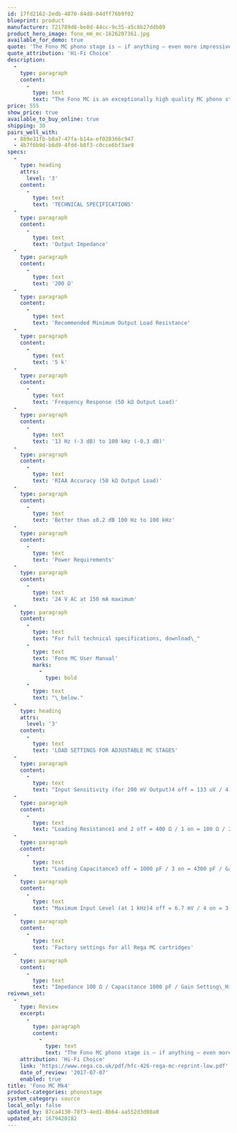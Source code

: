 ```yaml
---
id: 17fd2162-2edb-4870-84d8-04dff76b9f02
blueprint: product
manufacturer: 721789d8-be8d-44cc-9c35-a5c8b27ddb09
product_hero_image: fono_mm_mc-1626207361.jpg
available_for_demo: true
quote: 'The Fono MC phono stage is – if anything – even more impressive. It combines superb basic performance with unusual flexibility for a design at this price, making it a go-to design at or anywhere near the asking price.'
quote_attribution: 'Hi-Fi Choice'
description:
  -
    type: paragraph
    content:
      -
        type: text
        text: "The Fono MC is an exceptionally high quality MC phono stage designed to maximise the potential of any MC cartridge. Although specifically to compliment the latest Rega range of moving coils you will find full adjustability for loading is available via dip switches conveniently placed on the rear panel with two different gain settings located on the back panel making the Fono MC compatible with most low output MC cartridges.\_\_"
price: 555
show_price: true
available_to_buy_online: true
shipping: 30
pairs_well_with:
  - 889e31fb-b0a7-47fa-b14a-ef028366c947
  - 4b7f6b9d-b6d9-4fdd-b8f3-c0cce6bf3ae9
specs:
  -
    type: heading
    attrs:
      level: '3'
    content:
      -
        type: text
        text: 'TECHNICAL SPECIFICATIONS'
  -
    type: paragraph
    content:
      -
        type: text
        text: 'Output Impedance'
  -
    type: paragraph
    content:
      -
        type: text
        text: '200 Ω'
  -
    type: paragraph
    content:
      -
        type: text
        text: 'Recommended Minimum Output Load Resistance'
  -
    type: paragraph
    content:
      -
        type: text
        text: '5 k'
  -
    type: paragraph
    content:
      -
        type: text
        text: 'Frequency Response (50 kΩ Output Load)'
  -
    type: paragraph
    content:
      -
        type: text
        text: '13 Hz (-3 dB) to 100 kHz (-0.3 dB)'
  -
    type: paragraph
    content:
      -
        type: text
        text: 'RIAA Accuracy (50 kΩ Output Load)'
  -
    type: paragraph
    content:
      -
        type: text
        text: 'Better than ±0.2 dB 100 Hz to 100 kHz'
  -
    type: paragraph
    content:
      -
        type: text
        text: 'Power Requirements'
  -
    type: paragraph
    content:
      -
        type: text
        text: '24 V AC at 150 mA maximum'
  -
    type: paragraph
    content:
      -
        type: text
        text: "For full technical specifications, download\_"
      -
        type: text
        text: 'Fono MC User Manual'
        marks:
          -
            type: bold
      -
        type: text
        text: "\_below."
  -
    type: heading
    attrs:
      level: '3'
    content:
      -
        type: text
        text: 'LOAD SETTINGS FOR ADJUSTABLE MC STAGES'
  -
    type: paragraph
    content:
      -
        type: text
        text: "Input Sensitivity (for 200 mV Output)4 off = 133 uV / 4 on = 67\_uVInput\_"
  -
    type: paragraph
    content:
      -
        type: text
        text: "Loading Resistance1 and 2 off = 400 Ω / 1 on = 100 Ω / 2 on = 150 Ω / 1 and 2 on = 70\_ΩInput\_"
  -
    type: paragraph
    content:
      -
        type: text
        text: "Loading Capacitance3 off = 1000 pF / 3 on = 4300 pF / Gain (at 1 kHz) / 4 off = 63.5 dB / 4 on = 69.5\_dB"
  -
    type: paragraph
    content:
      -
        type: text
        text: "Maximum Input Level (at 1 kHz)4 off = 6.7 mV / 4 on = 3.4\_mV"
  -
    type: paragraph
    content:
      -
        type: text
        text: 'Factory settings for all Rega MC cartridges'
  -
    type: paragraph
    content:
      -
        type: text
        text: "Impedance 100 Ω / Capacitance 1000 pF / Gain Setting\_High"
reivews_set:
  -
    type: Review
    excerpt:
      -
        type: paragraph
        content:
          -
            type: text
            text: "The Fono MC phono stage is – if anything – even more impressive. It combines superb basic performance with unusual flexibility for a design at this price, making it a go-to design at or anywhere near the asking price.\_"
    attribution: 'Hi-Fi Choice'
    link: 'https://www.rega.co.uk/pdf/hfc-426-rega-mc-reprint-low.pdf'
    date_of_review: '2017-07-07'
    enabled: true
title: 'Fono MC Mk4'
product-categories: phonostage
system_category: source
local_only: false
updated_by: 87ca4130-78f3-4ed1-8b64-aa552d3d08a8
updated_at: 1679420182
---
```

